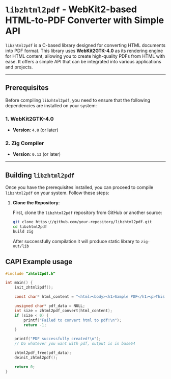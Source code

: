 # `libzhtml2pdf` - WebKit2-based HTML-to-PDF Converter with Simple API

`libzhtml2pdf` is a C-based library designed for converting HTML documents into PDF format. This library uses **WebKit2GTK-4.0** as its rendering engine for HTML content, allowing you to create high-quality PDFs from HTML with ease. It offers a simple API that can be integrated into various applications and projects.

---

## Prerequisites

Before compiling `libzhtml2pdf`, you need to ensure that the following dependencies are installed on your system:

### 1. **WebKit2GTK-4.0**
   - **Version**: `4.0` (or later)

### 2. **Zig Compiler**
   - **Version**: `0.13` (or later)

---

## Building `libzhtml2pdf`

Once you have the prerequisites installed, you can proceed to compile `libzhtml2pdf` on your system. Follow these steps:

1. **Clone the Repository**:

   First, clone the `libzhtml2pdf` repository from GitHub or another source:
   ```bash
   git clone https://github.com/your-repository/libzhtml2pdf.git
   cd libzhtml2pdf
   build zig
   ```

   After successfully compilation it will produce static library to `zig-out/lib`


## CAPI Example usage

```c
#include "zhtml2pdf.h"

int main() {
    init_zhtml2pdf();

    const char* html_content = "<html><body><h1>Sample PDF</h1><p>This is a test PDF generated from HTML.</p></body></html>";

    unsigned char* pdf_data = NULL;
    int size = zhtml2pdf_convert(html_content);
    if (size < 0) {
        printf("Failed to convert html to pdf!\n");
        return -1;
    }

    printf("PDF successfully created!\n");
    // Do whatever you want with pdf, output is in base64

    zhtml2pdf_free(pdf_data);
    deinit_zhtml2pdf();

    return 0;
}

```
